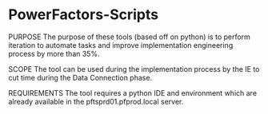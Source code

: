 # PowerFactors-Scripts

PURPOSE
The purpose of these tools (based off on python) is to perform iteration to automate tasks and improve implementation engineering process by more than 35%.

SCOPE
The tool can be used during the implementation process by the IE to cut time during the Data Connection phase.

REQUIREMENTS
The tool requires a python IDE and environment which are already available in the pftsprd01.pfprod.local server.
